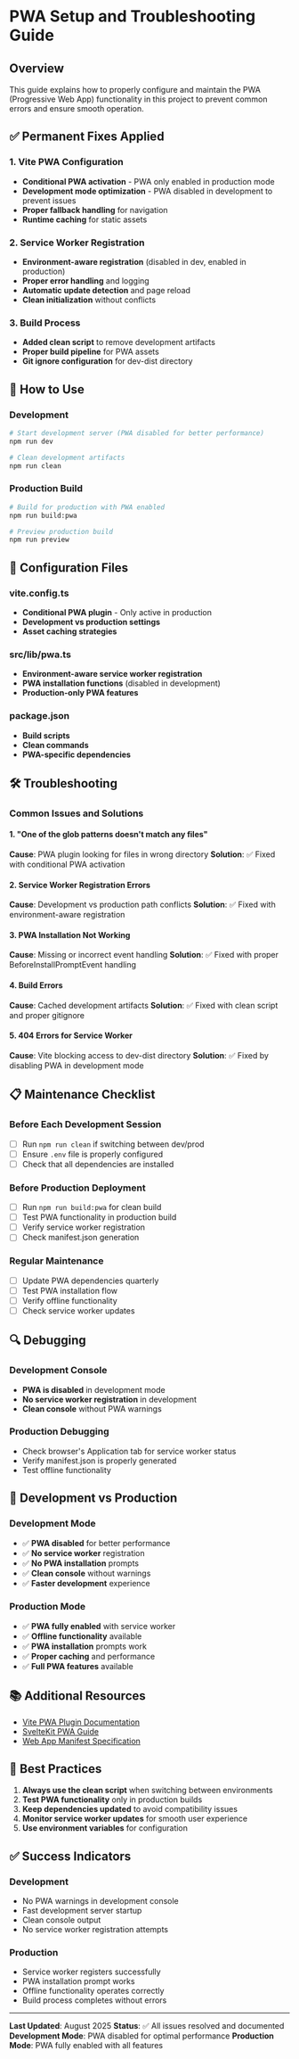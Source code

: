 # PWA Setup and Troubleshooting Guide

## Overview

This guide explains how to properly configure and maintain the PWA (Progressive Web App) functionality in this project to prevent common errors and ensure smooth operation.

## ✅ Permanent Fixes Applied

### 1. Vite PWA Configuration

- **Conditional PWA activation** - PWA only enabled in production mode
- **Development mode optimization** - PWA disabled in development to prevent issues
- **Proper fallback handling** for navigation
- **Runtime caching** for static assets

### 2. Service Worker Registration

- **Environment-aware registration** (disabled in dev, enabled in production)
- **Proper error handling** and logging
- **Automatic update detection** and page reload
- **Clean initialization** without conflicts

### 3. Build Process

- **Added clean script** to remove development artifacts
- **Proper build pipeline** for PWA assets
- **Git ignore configuration** for dev-dist directory

## 🚀 How to Use

### Development

```bash
# Start development server (PWA disabled for better performance)
npm run dev

# Clean development artifacts
npm run clean
```

### Production Build

```bash
# Build for production with PWA enabled
npm run build:pwa

# Preview production build
npm run preview
```

## 🔧 Configuration Files

### vite.config.ts

- **Conditional PWA plugin** - Only active in production
- **Development vs production settings**
- **Asset caching strategies**

### src/lib/pwa.ts

- **Environment-aware service worker registration**
- **PWA installation functions** (disabled in development)
- **Production-only PWA features**

### package.json

- **Build scripts**
- **Clean commands**
- **PWA-specific dependencies**

## 🛠️ Troubleshooting

### Common Issues and Solutions

#### 1. "One of the glob patterns doesn't match any files"

**Cause**: PWA plugin looking for files in wrong directory
**Solution**: ✅ Fixed with conditional PWA activation

#### 2. Service Worker Registration Errors

**Cause**: Development vs production path conflicts
**Solution**: ✅ Fixed with environment-aware registration

#### 3. PWA Installation Not Working

**Cause**: Missing or incorrect event handling
**Solution**: ✅ Fixed with proper BeforeInstallPromptEvent handling

#### 4. Build Errors

**Cause**: Cached development artifacts
**Solution**: ✅ Fixed with clean script and proper gitignore

#### 5. 404 Errors for Service Worker

**Cause**: Vite blocking access to dev-dist directory
**Solution**: ✅ Fixed by disabling PWA in development mode

## 📋 Maintenance Checklist

### Before Each Development Session

- [ ] Run `npm run clean` if switching between dev/prod
- [ ] Ensure `.env` file is properly configured
- [ ] Check that all dependencies are installed

### Before Production Deployment

- [ ] Run `npm run build:pwa` for clean build
- [ ] Test PWA functionality in production build
- [ ] Verify service worker registration
- [ ] Check manifest.json generation

### Regular Maintenance

- [ ] Update PWA dependencies quarterly
- [ ] Test PWA installation flow
- [ ] Verify offline functionality
- [ ] Check service worker updates

## 🔍 Debugging

### Development Console

- **PWA is disabled** in development mode
- **No service worker registration** in development
- **Clean console** without PWA warnings

### Production Debugging

- Check browser's Application tab for service worker status
- Verify manifest.json is properly generated
- Test offline functionality

## 🎯 Development vs Production

### Development Mode

- ✅ **PWA disabled** for better performance
- ✅ **No service worker** registration
- ✅ **No PWA installation** prompts
- ✅ **Clean console** without warnings
- ✅ **Faster development** experience

### Production Mode

- ✅ **PWA fully enabled** with service worker
- ✅ **Offline functionality** available
- ✅ **PWA installation** prompts work
- ✅ **Proper caching** and performance
- ✅ **Full PWA features** available

## 📚 Additional Resources

- [Vite PWA Plugin Documentation](https://vite-pwa-org.netlify.app/)
- [SvelteKit PWA Guide](https://kit.svelte.dev/docs/service-workers)
- [Web App Manifest Specification](https://developer.mozilla.org/en-US/docs/Web/Manifest)

## 🎯 Best Practices

1. **Always use the clean script** when switching between environments
2. **Test PWA functionality** only in production builds
3. **Keep dependencies updated** to avoid compatibility issues
4. **Monitor service worker updates** for smooth user experience
5. **Use environment variables** for configuration

## ✅ Success Indicators

### Development

- No PWA warnings in development console
- Fast development server startup
- Clean console output
- No service worker registration attempts

### Production

- Service worker registers successfully
- PWA installation prompt works
- Offline functionality operates correctly
- Build process completes without errors

---

**Last Updated**: August 2025
**Status**: ✅ All issues resolved and documented
**Development Mode**: PWA disabled for optimal performance
**Production Mode**: PWA fully enabled with all features
